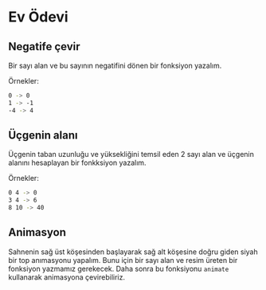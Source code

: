 # Ev Ödevi

## Negatife çevir

Bir sayı alan ve bu sayının negatifini dönen bir fonksiyon yazalım.

Örnekler:
```bash
0 -> 0
1 -> -1
-4 -> 4
```

## Üçgenin alanı

Üçgenin taban uzunluğu ve yüksekliğini temsil eden 2 sayı alan ve üçgenin alanını hesaplayan bir fonkksiyon yazalım.

Örnekler:
```bash
0 4 -> 0
3 4 -> 6
8 10 -> 40
```

## Animasyon

Sahnenin sağ üst köşesinden başlayarak sağ alt köşesine doğru giden siyah bir top anımasyonu yapalım. Bunu için bir sayı alan ve resim üreten bir fonksiyon yazmamız gerekecek. Daha sonra bu fonksiyonu `animate` kullanarak animasyona çevirebiliriz.
